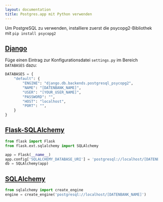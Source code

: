 ```yaml
---
layout: documentation
title: Postgres.app mit Python verwenden
---
```


Um PostgreSQL zu verwenden, installiere zuerst die psycopg2-Bibliothek mit `pip install psycopg2`

## [Django](http://www.djangoproject.com/)

Füge einen Eintrag zur Konfigurationsdatei `settings.py` im Bereich `DATABASES` dazu:

``` python
DATABASES = {
    "default": {
        "ENGINE": "django.db.backends.postgresql_psycopg2",
        "NAME": "[DATENBANK_NAME]",
        "USER": "[YOUR_USER_NAME]",
        "PASSWORD": "",
        "HOST": "localhost",
        "PORT": "",
    }
}
```

## [Flask-SQLAlchemy](http://packages.python.org/Flask-SQLAlchemy/)

``` python
from flask import Flask
from flask.ext.sqlalchemy import SQLAlchemy

app = Flask(__name__)
app.config['SQLALCHEMY_DATABASE_URI'] = 'postgresql://localhost/[DATENBANK_NAME]'
db = SQLAlchemy(app)
```

## [SQLAlchemy](http://www.sqlalchemy.org/)

``` python
from sqlalchemy import create_engine
engine = create_engine('postgresql://localhost/[DATENBANK_NAME]')
```

